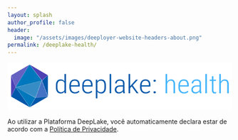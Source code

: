 ```yaml
---
layout: splash
author_profile: false
header:
  image: "/assets/images/deeployer-website-headers-about.png"
permalink: /deeplake-health/
---
```


<img src="/assets/images/deeployer-logo-deeplake.png">

Ao utilizar a Plataforma DeepLake, você automaticamente declara estar de acordo com a <a href="https://www.iubenda.com/privacy-policy/12662037" class="iubenda-white iubenda-noiframe iubenda-embed iubenda-noiframe " title="Política de Privacidade ">Política de Privacidade</a><script type="text/javascript">(function (w,d) {var loader = function () {var s = d.createElement("script"), tag = d.getElementsByTagName("script")[0]; s.src="https://cdn.iubenda.com/iubenda.js"; tag.parentNode.insertBefore(s,tag);}; if(w.addEventListener){w.addEventListener("load", loader, false);}else if(w.attachEvent){w.attachEvent("onload", loader);}else{w.onload = loader;}})(window, document);</script>.
